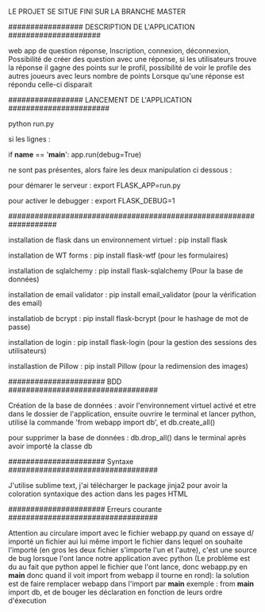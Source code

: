LE PROJET SE SITUE FINI SUR LA BRANCHE MASTER



################# DESCRIPTION DE L'APPLICATION #####################

web app de question réponse,
Inscription, connexion, déconnexion,
Possibilité de créer des question avec une réponse,
si les utilisateurs trouve la réponse il gagne des points sur le profil,
possibilité de voir le profile des autres joueurs avec leurs nombre de points
Lorsque qu'une réponse est répondu celle-ci disparait

################# LANCEMENT DE L'APPLICATION #######################

python run.py

si les lignes :

if __name__ == '__main__':
	app.run(debug=True)

ne sont pas présentes, alors faire les deux manipulation ci dessous :

pour démarer le serveur : export FLASK_APP=run.py

pour activer le debugger : export FLASK_DEBUG=1

###################################################################


installation de flask dans un environnement virtuel : pip install flask

installation de WT forms : pip install flask-wtf					(pour les formulaires)

installation de sqlalchemy : pip install flask-sqlalchemy			(Pour la base de données)

installation de email validator : pip install email_validator 		(pour la vérification des email)

installatiob de bcrypt : pip install flask-bcrypt					(pour le hashage de mot de passe)

installation de login : pip install flask-login						(pour la gestion des sessions des utilisateurs)

installastion de Pillow : pip install Pillow 						(pour la redimension des images)

###################### BDD ##################################

Création de la base de données : avoir l'environnement virtuel activé et etre dans le dossier de l'application, ensuite ouvrire le terminal et lancer python, utilisé la commande 'from webapp import db', et db.create_all()

pour supprimer la base de données : db.drop_all() dans le terminal après avoir importé la classe db

###################### Syntaxe ##################################

J'utilise sublime text, j'ai télécharger le package jinja2 pour avoir la coloration syntaxique des action dans les pages HTML


###################### Erreurs courante ##################################

Attention au circulare import avec le fichier webapp.py quand on essaye d/ importé un fichier aui lui même import le fichier dans lequel on souhaite l'importé (en gros les deux fichier s'importe l'un et l'autre), c'est une source de bug lorsque l'ont lance notre application avec python
(Le problème est du au fait que python appel le fichier que l'ont lance, donc webapp.py en __main__ donc quand il voit import from webapp il tourne en rond): la solution est de faire remplacer webapp dans l'import par __main__ exemple : from __main__ import db, et de bouger les déclaration en fonction de leurs ordre d'éxecution